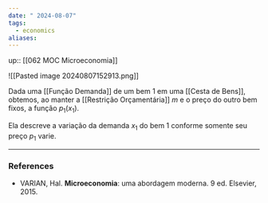 ```yaml
---
date: " 2024-08-07"
tags:
  - economics
aliases:
---
```


up:: [[062 MOC Microeconomia]]

![[Pasted image 20240807152913.png]]

Dada uma [[Função Demanda]] de um bem $1$ em uma [[Cesta de Bens]], obtemos, ao manter a [[Restrição Orçamentária]] $m$ e o preço do outro bem fixos, a função $p_{1}(x_{1})$.

Ela descreve a variação da demanda $x_{1}$ do bem $1$ conforme somente seu preço $p_{1}$ varie. 

---
### References
- VARIAN, Hal. **Microeconomia**: uma abordagem moderna. 9 ed. Elsevier, 2015.